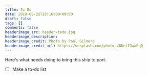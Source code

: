 ```yaml
---
title: To Do
date: 2018-06-22T18:16:00+09:00
draft: false
tags: []
comments: false
headerimage_src: header-todo.jpg
headerimage_description:
headerimage_credit: Photo by Paul Gilmore
headerimage_credit_url: https://unsplash.com/photos/0NetIOwaEqQ
---
```


Here's what needs doing to bring this ship to port.

- [ ] Make a to-do list
